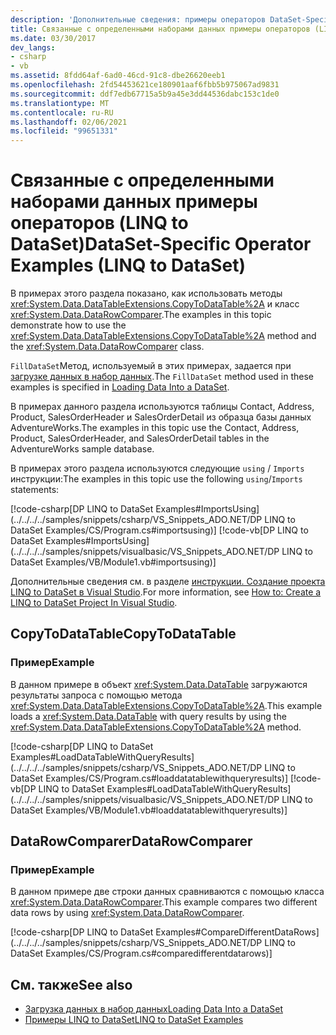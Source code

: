 ```yaml
---
description: 'Дополнительные сведения: примеры операторов DataSet-Specific (LINQ to DataSet)'
title: Связанные с определенными наборами данных примеры операторов (LINQ to DataSet)
ms.date: 03/30/2017
dev_langs:
- csharp
- vb
ms.assetid: 8fdd64af-6ad0-46cd-91c8-dbe26620eeb1
ms.openlocfilehash: 2fd54453621ce180901aaf6fbb5b975067ad9831
ms.sourcegitcommit: ddf7edb67715a5b9a45e3dd44536dabc153c1de0
ms.translationtype: MT
ms.contentlocale: ru-RU
ms.lasthandoff: 02/06/2021
ms.locfileid: "99651331"
---
```

# <a name="dataset-specific-operator-examples-linq-to-dataset"></a><span data-ttu-id="b31e0-103">Связанные с определенными наборами данных примеры операторов (LINQ to DataSet)</span><span class="sxs-lookup"><span data-stu-id="b31e0-103">DataSet-Specific Operator Examples (LINQ to DataSet)</span></span>

<span data-ttu-id="b31e0-104">В примерах этого раздела показано, как использовать методы <xref:System.Data.DataTableExtensions.CopyToDataTable%2A> и класс <xref:System.Data.DataRowComparer>.</span><span class="sxs-lookup"><span data-stu-id="b31e0-104">The examples in this topic demonstrate how to use the <xref:System.Data.DataTableExtensions.CopyToDataTable%2A> method and the <xref:System.Data.DataRowComparer> class.</span></span>  
  
 <span data-ttu-id="b31e0-105">`FillDataSet`Метод, используемый в этих примерах, задается при [загрузке данных в набор данных](loading-data-into-a-dataset.md).</span><span class="sxs-lookup"><span data-stu-id="b31e0-105">The `FillDataSet` method used in these examples is specified in [Loading Data Into a DataSet](loading-data-into-a-dataset.md).</span></span>  
  
 <span data-ttu-id="b31e0-106">В примерах данного раздела используются таблицы Contact, Address, Product, SalesOrderHeader и SalesOrderDetail из образца базы данных AdventureWorks.</span><span class="sxs-lookup"><span data-stu-id="b31e0-106">The examples in this topic use the Contact, Address, Product, SalesOrderHeader, and SalesOrderDetail tables in the AdventureWorks sample database.</span></span>  
  
 <span data-ttu-id="b31e0-107">В примерах этого раздела используются следующие `using` / `Imports` инструкции:</span><span class="sxs-lookup"><span data-stu-id="b31e0-107">The examples in this topic use the following `using`/`Imports` statements:</span></span>  
  
 [!code-csharp[DP LINQ to DataSet Examples#ImportsUsing](../../../../samples/snippets/csharp/VS_Snippets_ADO.NET/DP LINQ to DataSet Examples/CS/Program.cs#importsusing)]
 [!code-vb[DP LINQ to DataSet Examples#ImportsUsing](../../../../samples/snippets/visualbasic/VS_Snippets_ADO.NET/DP LINQ to DataSet Examples/VB/Module1.vb#importsusing)]  
  
 <span data-ttu-id="b31e0-108">Дополнительные сведения см. в разделе [инструкции. Создание проекта LINQ to DataSet в Visual Studio](how-to-create-a-linq-to-dataset-project-in-vs.md).</span><span class="sxs-lookup"><span data-stu-id="b31e0-108">For more information, see [How to: Create a LINQ to DataSet Project In Visual Studio](how-to-create-a-linq-to-dataset-project-in-vs.md).</span></span>  
  
## <a name="copytodatatable"></a><span data-ttu-id="b31e0-109">CopyToDataTable</span><span class="sxs-lookup"><span data-stu-id="b31e0-109">CopyToDataTable</span></span>  
  
### <a name="example"></a><span data-ttu-id="b31e0-110">Пример</span><span class="sxs-lookup"><span data-stu-id="b31e0-110">Example</span></span>  

 <span data-ttu-id="b31e0-111">В данном примере в объект <xref:System.Data.DataTable> загружаются результаты запроса с помощью метода <xref:System.Data.DataTableExtensions.CopyToDataTable%2A>.</span><span class="sxs-lookup"><span data-stu-id="b31e0-111">This example loads a <xref:System.Data.DataTable> with query results by using the <xref:System.Data.DataTableExtensions.CopyToDataTable%2A> method.</span></span>  
  
 [!code-csharp[DP LINQ to DataSet Examples#LoadDataTableWithQueryResults](../../../../samples/snippets/csharp/VS_Snippets_ADO.NET/DP LINQ to DataSet Examples/CS/Program.cs#loaddatatablewithqueryresults)]
 [!code-vb[DP LINQ to DataSet Examples#LoadDataTableWithQueryResults](../../../../samples/snippets/visualbasic/VS_Snippets_ADO.NET/DP LINQ to DataSet Examples/VB/Module1.vb#loaddatatablewithqueryresults)]  
  
## <a name="datarowcomparer"></a><span data-ttu-id="b31e0-112">DataRowComparer</span><span class="sxs-lookup"><span data-stu-id="b31e0-112">DataRowComparer</span></span>  
  
### <a name="example"></a><span data-ttu-id="b31e0-113">Пример</span><span class="sxs-lookup"><span data-stu-id="b31e0-113">Example</span></span>  

 <span data-ttu-id="b31e0-114">В данном примере две строки данных сравниваются с помощью класса <xref:System.Data.DataRowComparer>.</span><span class="sxs-lookup"><span data-stu-id="b31e0-114">This example compares two different data rows by using <xref:System.Data.DataRowComparer>.</span></span>  
  
 [!code-csharp[DP LINQ to DataSet Examples#CompareDifferentDataRows](../../../../samples/snippets/csharp/VS_Snippets_ADO.NET/DP LINQ to DataSet Examples/CS/Program.cs#comparedifferentdatarows)]  
  
## <a name="see-also"></a><span data-ttu-id="b31e0-115">См. также</span><span class="sxs-lookup"><span data-stu-id="b31e0-115">See also</span></span>

- [<span data-ttu-id="b31e0-116">Загрузка данных в набор данных</span><span class="sxs-lookup"><span data-stu-id="b31e0-116">Loading Data Into a DataSet</span></span>](loading-data-into-a-dataset.md)
- [<span data-ttu-id="b31e0-117">Примеры LINQ to DataSet</span><span class="sxs-lookup"><span data-stu-id="b31e0-117">LINQ to DataSet Examples</span></span>](linq-to-dataset-examples.md)
